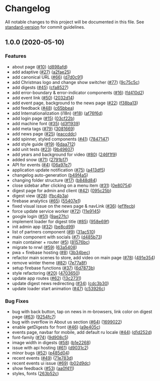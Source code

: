 # Changelog

All notable changes to this project will be documented in this file. See [standard-version](https://github.com/conventional-changelog/standard-version) for commit guidelines.

## 1.0.0 (2020-05-10)


### Features

* about page ([#10](https://github.com/js-machine/js-machine-app/issues/10)) ([d898afd](https://github.com/js-machine/js-machine-app/commit/d898afd581bed13ea5d101196234506a5ff2d61e))
* add adaptive ([#27](https://github.com/js-machine/js-machine-app/issues/27)) ([a2fae25](https://github.com/js-machine/js-machine-app/commit/a2fae25ad557964f82a3569004b57536bc2477dc))
* add canonical URL ([#66](https://github.com/js-machine/js-machine-app/issues/66)) ([d7d0c91](https://github.com/js-machine/js-machine-app/commit/d7d0c91acf2093403162b4514d875995beb3f6ac))
* add Christmas logo and change show switcher ([#77](https://github.com/js-machine/js-machine-app/issues/77)) ([9c75c5c](https://github.com/js-machine/js-machine-app/commit/9c75c5c314be883859c0cdde321a19b952cc9cc6))
* add digests ([#45](https://github.com/js-machine/js-machine-app/issues/45)) ([cfa8527](https://github.com/js-machine/js-machine-app/commit/cfa852785ff4ced1c884ea19dbfd43b2696d3581))
* add error-boundary & error-indicator components ([#16](https://github.com/js-machine/js-machine-app/issues/16)) ([fd410d2](https://github.com/js-machine/js-machine-app/commit/fd410d220e8b9c51b64a635399f44190d7efaec8))
* add event link ([#50](https://github.com/js-machine/js-machine-app/issues/50)) ([2032d14](https://github.com/js-machine/js-machine-app/commit/2032d140c583f43624f40a53428cc86a44d41dbf))
* add event page, background to the news page ([#22](https://github.com/js-machine/js-machine-app/issues/22)) ([f38ba13](https://github.com/js-machine/js-machine-app/commit/f38ba13d332b5ef2385d89d9286eb253fb9adc8c))
* add feedback ([#48](https://github.com/js-machine/js-machine-app/issues/48)) ([c65bbea](https://github.com/js-machine/js-machine-app/commit/c65bbea8fa76f0cf64f06cf6462d169438506c5f))
* add Internationalization (i18n) ([#18](https://github.com/js-machine/js-machine-app/issues/18)) ([af76f6d](https://github.com/js-machine/js-machine-app/commit/af76f6d4645273cdb8bfb6af592220bd4377d600))
* add login page ([#15](https://github.com/js-machine/js-machine-app/issues/15)) ([03cf22b](https://github.com/js-machine/js-machine-app/commit/03cf22b57e034f31e8f29e1fb9652061d1bd0021))
* add machine font ([#35](https://github.com/js-machine/js-machine-app/issues/35)) ([d3f1939](https://github.com/js-machine/js-machine-app/commit/d3f1939344892640735f6ca5c4bc8f3d7c789608))
* add meta tags ([#79](https://github.com/js-machine/js-machine-app/issues/79)) ([3081669](https://github.com/js-machine/js-machine-app/commit/30816699ab6cdcc173475936d7e2e49ba4d27522))
* add news page ([#25](https://github.com/js-machine/js-machine-app/issues/25)) ([eaccddc](https://github.com/js-machine/js-machine-app/commit/eaccddce608726fad5597c2a4605c04715eb7535))
* add spinner, styled components ([#41](https://github.com/js-machine/js-machine-app/issues/41)) ([7847147](https://github.com/js-machine/js-machine-app/commit/7847147e6a4aea33a928b542badf85e6e5b4131c))
* add style guide ([#19](https://github.com/js-machine/js-machine-app/issues/19)) ([6daa712](https://github.com/js-machine/js-machine-app/commit/6daa71212388255ea27abfe8c3185c55151b5d9d))
* add unit tests ([#23](https://github.com/js-machine/js-machine-app/issues/23)) ([9b49607](https://github.com/js-machine/js-machine-app/commit/9b49607b773418e4498426fb5ca5008b176bed60))
* add years and background for video ([#80](https://github.com/js-machine/js-machine-app/issues/80)) ([246f1f9](https://github.com/js-machine/js-machine-app/commit/246f1f954c2bb8092a6d2dcd220460e32b34d788))
* added snow ([#71](https://github.com/js-machine/js-machine-app/issues/71)) ([2791b17](https://github.com/js-machine/js-machine-app/commit/2791b177b75a18f8e9f3d0764bcba38564dbfa14))
* API for events ([#4](https://github.com/js-machine/js-machine-app/issues/4)) ([06a97e7](https://github.com/js-machine/js-machine-app/commit/06a97e7deaba4799fec89e05fde1e90ba48ae2a7))
* application update notification ([#75](https://github.com/js-machine/js-machine-app/issues/75)) ([a413df5](https://github.com/js-machine/js-machine-app/commit/a413df58394e01921ab7a8e47c37353e281dd2b3))
* changelog auto-generation ([b49f4a5](https://github.com/js-machine/js-machine-app/commit/b49f4a571405eb47c13eb700cf7735397a128974))
* changing folder structure ([#17](https://github.com/js-machine/js-machine-app/issues/17)) ([b848d84](https://github.com/js-machine/js-machine-app/commit/b848d849b9f99af0867ab6566cc2fa7ce2f35a58))
* close sidebar after clicking on a menu item ([#31](https://github.com/js-machine/js-machine-app/issues/31)) ([0e80754](https://github.com/js-machine/js-machine-app/commit/0e80754ee783077925c00e29787f4d5ae67d70ef))
* digest page for admin and client ([#42](https://github.com/js-machine/js-machine-app/issues/42)) ([095c25b](https://github.com/js-machine/js-machine-app/commit/095c25b6969a342c3eb4a8ee37b7f14cc67769dd))
* digest view ([#28](https://github.com/js-machine/js-machine-app/issues/28)) ([fbc4b3a](https://github.com/js-machine/js-machine-app/commit/fbc4b3a5eca129ca4b026cfcc2b44bcb16ec0e18))
* firebase analytics ([#65](https://github.com/js-machine/js-machine-app/issues/65)) ([55407e1](https://github.com/js-machine/js-machine-app/commit/55407e125c7ed7884826a6f17da594decf1ee72e))
* fixed visual issue on the news page & navLink ([#36](https://github.com/js-machine/js-machine-app/issues/36)) ([ef1fecb](https://github.com/js-machine/js-machine-app/commit/ef1fecb1f0e141019f067da05fff8513f0a450b0))
* force update service worker ([#72](https://github.com/js-machine/js-machine-app/issues/72)) ([11e9145](https://github.com/js-machine/js-machine-app/commit/11e91455b203a5c92d71abbe88a06b63588aeb95))
* google login ([#51](https://github.com/js-machine/js-machine-app/issues/51)) ([9ae27fc](https://github.com/js-machine/js-machine-app/commit/9ae27fc6c48a9b0a4b670e81f1286e6599522f43))
* implement loader for digest title ([#85](https://github.com/js-machine/js-machine-app/issues/85)) ([958e69f](https://github.com/js-machine/js-machine-app/commit/958e69f337e3a795d288f07c146507ae391403b3))
* init admin app ([#32](https://github.com/js-machine/js-machine-app/issues/32)) ([be8cd99](https://github.com/js-machine/js-machine-app/commit/be8cd9926b4bf0f39ae831bf735f2b19cef413c6))
* list of partners component ([#9](https://github.com/js-machine/js-machine-app/issues/9)) ([31ac510](https://github.com/js-machine/js-machine-app/commit/31ac5105bfb0e3ab8bc442621a0b98ebb30748f5))
* main component with socials ([#7](https://github.com/js-machine/js-machine-app/issues/7)) ([d485b73](https://github.com/js-machine/js-machine-app/commit/d485b73982c8484054b9c0f6c12d473281870a24))
* main container + router ([#5](https://github.com/js-machine/js-machine-app/issues/5)) ([81576bc](https://github.com/js-machine/js-machine-app/commit/81576bc5d61ba2072fd15dfeb4de738a5c838632))
* migrate to nrwl ([#59](https://github.com/js-machine/js-machine-app/issues/59)) ([63a5408](https://github.com/js-machine/js-machine-app/commit/63a54089f7dd9eae59392393c1b8f821099b0bbf))
* pwa + firebase hosting ([#8](https://github.com/js-machine/js-machine-app/issues/8)) ([3b34bec](https://github.com/js-machine/js-machine-app/commit/3b34becfc971fad9e5c7d43f6012ee8ff676d262))
* refactor main scenes to store, add video on main page ([#78](https://github.com/js-machine/js-machine-app/issues/78)) ([491e354](https://github.com/js-machine/js-machine-app/commit/491e354388c20346baf1af3c781e80a0a9fc01ed))
* remove winter theme ([#82](https://github.com/js-machine/js-machine-app/issues/82)) ([7e77a8f](https://github.com/js-machine/js-machine-app/commit/7e77a8feb3a118180f3b5e8fbcdd3523411d096e))
* setup firebase functions ([#37](https://github.com/js-machine/js-machine-app/issues/37)) ([6d7873b](https://github.com/js-machine/js-machine-app/commit/6d7873bd0251ddc4f02091f2cea2b5f1f3fc2248))
* style refactoring ([#20](https://github.com/js-machine/js-machine-app/issues/20)) ([4703650](https://github.com/js-machine/js-machine-app/commit/470365058bac8c96d0148913dd6e3b5a8dfbaa4b))
* update app routes ([#62](https://github.com/js-machine/js-machine-app/issues/62)) ([13c2731](https://github.com/js-machine/js-machine-app/commit/13c2731aad5135bdacc6c543e7338fb54428c7dd))
* update digest news redirecting ([#34](https://github.com/js-machine/js-machine-app/issues/34)) ([cdc3b30](https://github.com/js-machine/js-machine-app/commit/cdc3b30e4f15366527b3a3883efa54a659935716))
* update loader start animation ([#47](https://github.com/js-machine/js-machine-app/issues/47)) ([c53926c](https://github.com/js-machine/js-machine-app/commit/c53926c3d880afb81ac2e61d790c354cc0776db5))


### Bug Fixes

* bug with back button, tap on news in m-browsers, link color on digest page ([#63](https://github.com/js-machine/js-machine-app/issues/63)) ([9254fc7](https://github.com/js-machine/js-machine-app/commit/9254fc76479085b3cb10352c3c55d71ae023be41))
* bug with overflow in About us section ([#64](https://github.com/js-machine/js-machine-app/issues/64)) ([1699022](https://github.com/js-machine/js-machine-app/commit/1699022d7809998d0e9fa9593337bce9f620dcd8))
* enable getDigests for front ([#46](https://github.com/js-machine/js-machine-app/issues/46)) ([a9e405c](https://github.com/js-machine/js-machine-app/commit/a9e405c2e13946814e733367685e42f96906bdc6))
* events page, navbar for mobile, add default ru locale ([#44](https://github.com/js-machine/js-machine-app/issues/44)) ([d1d252d](https://github.com/js-machine/js-machine-app/commit/d1d252d37de43e4e5f37d3250cb1e4945113199b))
* font-family ([#74](https://github.com/js-machine/js-machine-app/issues/74)) ([9d908c5](https://github.com/js-machine/js-machine-app/commit/9d908c535e0f62837e10d830e721bda976c51ce5))
* image width in digests ([#58](https://github.com/js-machine/js-machine-app/issues/58)) ([b1e2268](https://github.com/js-machine/js-machine-app/commit/b1e2268ab7cfed605bfff78bdcc779e1ea8ffb21))
* issue with api hosting ([#61](https://github.com/js-machine/js-machine-app/issues/61)) ([d9031c2](https://github.com/js-machine/js-machine-app/commit/d9031c2984375e2f080d22be99541f24e11bc3f8))
* minor bugs ([#52](https://github.com/js-machine/js-machine-app/issues/52)) ([e485d04](https://github.com/js-machine/js-machine-app/commit/e485d04cbadb1b1e34f82a39b79128eb46b13a41))
* recent events ([#49](https://github.com/js-machine/js-machine-app/issues/49)) ([71e783d](https://github.com/js-machine/js-machine-app/commit/71e783d66335855bdc39625d48d38eba7f0caa26))
* recent events ui issue ([#69](https://github.com/js-machine/js-machine-app/issues/69)) ([b02d9dc](https://github.com/js-machine/js-machine-app/commit/b02d9dca5b06f7604bdf1bcb81c8fcdad1cc7370))
* show feedback ([#53](https://github.com/js-machine/js-machine-app/issues/53)) ([aa0f411](https://github.com/js-machine/js-machine-app/commit/aa0f41141a24ede5539decbe02dd992c87055330))
* styles, fonts ([263b52c](https://github.com/js-machine/js-machine-app/commit/263b52ca07d0f53634b987876bac4edb5dbe9a7a))
